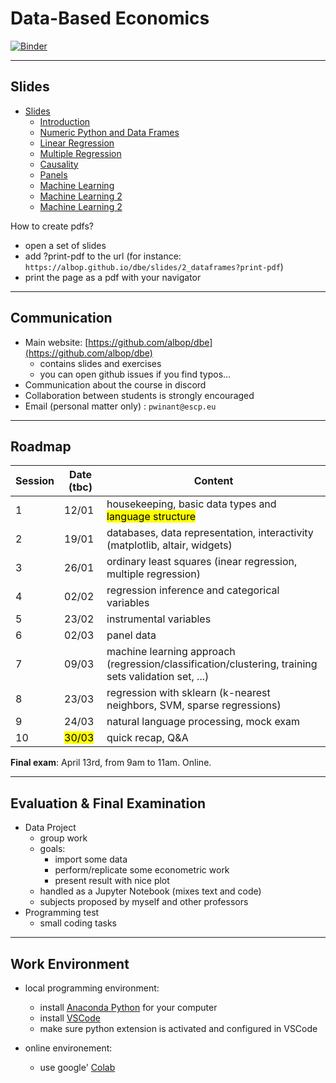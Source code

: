 # Data-Based Economics

[![Binder](https://mybinder.org/badge_logo.svg)](https://mybinder.org/v2/gh/albop/dbe/HEAD?urlpath=lab)

---

## Slides

- [Slides](https://albop.github.io/dbe/)
  - [Introduction](https://albop.github.io/dbe/slides/index)
  - [Numeric Python and Data Frames](https://albop.github.io/dbe/slides/2_dataframes)
  - [Linear Regression](https://albop.github.io/dbe/slides/3_linear_regression)
  - [Multiple Regression](https://albop.github.io/dbe/slides/4_multiple_regressions)
  - [Causality](https://albop.github.io/dbe/slides/5_intro_to_causality)
  - [Panels](https://albop.github.io/dbe/slides/6_panels)
  - [Machine Learning](https://albop.github.io/dbe/slides/7_machine_learning)
  - [Machine Learning 2](https://albop.github.io/dbe/slides/8_machine_learning_2)
  - [Machine Learning 2](https://albop.github.io/dbe/slides/9_text_analysis)



How to create pdfs?
- open a set of slides
- add ?print-pdf to the url (for instance: `https://albop.github.io/dbe/slides/2_dataframes?print-pdf`)
- print the page as a pdf with your navigator

---

## Communication


- Main website: [https://github.com/albop/dbe](https://github.com/albop/dbe)
  - contains slides and exercises
  - you can open github issues if you find typos...
- Communication about the course in discord
- Collaboration between students is strongly encouraged
- Email (personal matter only) : `pwinant@escp.eu`


---

## Roadmap

| Session | Date (tbc)         | Content                                                                                             |
| ------- | ------------------ | --------------------------------------------------------------------------------------------------- |
| 1       | 12/01              | housekeeping,  basic data types and <mark>language structure </mark>                                |
| 2       | 19/01              | databases, data representation, interactivity (matplotlib, altair, widgets)                         |
| 3       | 26/01              | ordinary least squares (inear regression, multiple regression)                                      |
| 4       | 02/02              | regression inference and categorical variables                                                      |
| 5       | 23/02              | instrumental variables                                                                              |
| 6       | 02/03              | panel data                                                                                          |
| 7       | 09/03              | machine learning approach (regression/classification/clustering, training sets validation set, ...) |
| 8       | 23/03              | regression with sklearn (k-nearest neighbors, SVM, sparse regressions)                              |
| 9       | 24/03              | natural language processing, mock exam                                                              |
| 10      | <mark>30/03</mark> | quick recap, Q&A                                                             |

__Final exam__: April 13rd, from 9am to 11am. Online.

---

## Evaluation & Final Examination

- Data Project
  - group work
  - goals:
    - import some data
    - perform/replicate some econometric work
    - present result with nice plot
  - handled as a Jupyter Notebook (mixes text and code)
  - subjects proposed by myself and other professors
- Programming test
  - small coding tasks

---

## Work Environment

- local programming environment:
  - install [Anaconda Python](https://www.anaconda.com/products/individual) for your computer
  - install [VSCode](https://code.visualstudio.com/)
  - make sure python extension is activated and configured in VSCode

- online environement:
  - use google' [Colab](https://colab.research.google.com/notebooks/intro.ipynb#recent=true)
